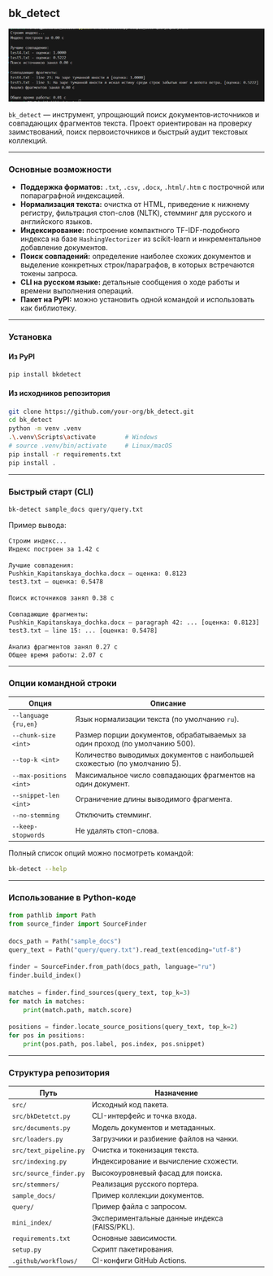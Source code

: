 ## bk_detect

![Project Preview](img/img.png)

`bk_detect` — инструмент, упрощающий поиск документов‑источников и совпадающих фрагментов текста. Проект ориентирован на проверку заимствований, поиск первоисточников и быстрый аудит текстовых коллекций.

---

### Основные возможности
- **Поддержка форматов:** `.txt`, `.csv`, `.docx`, `.html/.htm` с построчной или попараграфной индексацией.  
- **Нормализация текста:** очистка от HTML, приведение к нижнему регистру, фильтрация стоп-слов (NLTK), стемминг для русского и английского языков.  
- **Индексирование:** построение компактного TF-IDF-подобного индекса на базе `HashingVectorizer` из scikit-learn и инкрементальное добавление документов.  
- **Поиск совпадений:** определение наиболее схожих документов и выделение конкретных строк/параграфов, в которых встречаются токены запроса.  
- **CLI на русском языке:** детальные сообщения о ходе работы и времени выполнения операций.  
- **Пакет на PyPI:** можно установить одной командой и использовать как библиотеку.

---

### Установка

#### Из PyPI
```bash
pip install bkdetect
```

#### Из исходников репозитория
```bash
git clone https://github.com/your-org/bk_detect.git
cd bk_detect
python -m venv .venv
.\.venv\Scripts\activate        # Windows
# source .venv/bin/activate     # Linux/macOS
pip install -r requirements.txt
pip install .
```

---

### Быстрый старт (CLI)
```bash
bk-detect sample_docs query/query.txt
```

Пример вывода:
```
Строим индекс...
Индекс построен за 1.42 с

Лучшие совпадения:
Pushkin_Kapitanskaya_dochka.docx — оценка: 0.8123
test3.txt — оценка: 0.5478

Поиск источников занял 0.38 с

Совпадающие фрагменты:
Pushkin_Kapitanskaya_dochka.docx — paragraph 42: ... [оценка: 0.8123]
test3.txt — line 15: ... [оценка: 0.5478]

Анализ фрагментов занял 0.27 с
Общее время работы: 2.07 с
```

---

### Опции командной строки

| Опция | Описание |
| --- | --- |
| `--language {ru,en}` | Язык нормализации текста (по умолчанию `ru`). |
| `--chunk-size <int>` | Размер порции документов, обрабатываемых за один проход (по умолчанию 500). |
| `--top-k <int>` | Количество выводимых документов с наибольшей схожестью (по умолчанию 5). |
| `--max-positions <int>` | Максимальное число совпадающих фрагментов на один документ. |
| `--snippet-len <int>` | Ограничение длины выводимого фрагмента. |
| `--no-stemming` | Отключить стемминг. |
| `--keep-stopwords` | Не удалять стоп-слова. |

Полный список опций можно посмотреть командой:
```bash
bk-detect --help
```

---

### Использование в Python-коде
```python
from pathlib import Path
from source_finder import SourceFinder

docs_path = Path("sample_docs")
query_text = Path("query/query.txt").read_text(encoding="utf-8")

finder = SourceFinder.from_path(docs_path, language="ru")
finder.build_index()

matches = finder.find_sources(query_text, top_k=3)
for match in matches:
    print(match.path, match.score)

positions = finder.locate_source_positions(query_text, top_k=2)
for pos in positions:
    print(pos.path, pos.label, pos.index, pos.snippet)
```

---

### Структура репозитория

| Путь | Назначение |
| --- | --- |
| `src/` | Исходный код пакета. |
| `src/bkDetetct.py` | CLI-интерфейс и точка входа. |
| `src/documents.py` | Модель документов и метаданных. |
| `src/loaders.py` | Загрузчики и разбиение файлов на чанки. |
| `src/text_pipeline.py` | Очистка и токенизация текста. |
| `src/indexing.py` | Индексирование и вычисление схожести. |
| `src/source_finder.py` | Высокоуровневый фасад для поиска. |
| `src/stemmers/` | Реализация русского портера. |
| `sample_docs/` | Пример коллекции документов. |
| `query/` | Пример файла с запросом. |
| `mini_index/` | Экспериментальные данные индекса (FAISS/PKL). |
| `requirements.txt` | Основные зависимости. |
| `setup.py` | Скрипт пакетирования. |
| `.github/workflows/` | CI-конфиги GitHub Actions. |
